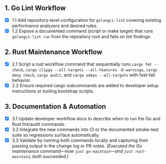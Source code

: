 ## 1. Go Lint Workflow
- [x] 1.1 Add repository-level configuration for `golangci-lint` covering existing performance analyzers and desired rules.
- [x] 1.2 Expose a documented command (script or make target) that runs `golangci-lint run` from the repository root and fails on lint findings.

## 2. Rust Maintenance Workflow
- [x] 2.1 Script a rust workflow command that sequentially runs `cargo fmt --check`, `cargo clippy --all-targets --all-features -D warnings`, `cargo deny check`, `cargo audit`, and `cargo udeps --all-targets` with fast-fail behavior.
- [x] 2.2 Ensure required cargo subcommands are added to developer setup instructions or tooling bootstrap scripts.

## 3. Documentation & Automation
- [x] 3.1 Update developer workflow docs to describe when to run the Go and Rust lint/audit commands.
- [x] 3.2 Integrate the new commands into CI or the documented smoke-test suite so regressions surface automatically.
- [x] 3.3 Validate by running both commands locally and capturing their passing output in the change log or PR notes. *(Executed the Go maintenance command—now `just go-maintain`—and `just rust-maintain`; both succeeded.)*
